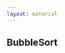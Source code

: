 ```yaml
---
layout: material
---
```


## BubbleSort
<script src="https://gist.github.com/kaibaooo/8c3fcd78e3f685b42d5399d04f6f6e45.js"></script>
